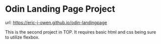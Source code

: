 # Odin Landing Page Project

url: https://eric-j-owen.github.io/odin-landingpage

This is the second project in TOP. It requires basic html and css being sure to utilize flexbox.
